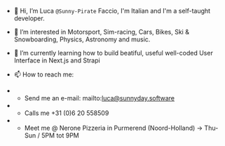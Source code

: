 - 👋 Hi, I’m Luca `@Sunny-Pirate` Faccio, I'm Italian and I'm a self-taught developer.
- 👀 I’m interested in Motorsport, Sim-racing, Cars, Bikes, Ski & Snowboarding, Physics, Astronomy and music.
- 🌱 I’m currently learning how to build beatiful, useful well-coded User Interface in Next.js and Strapi

- 📫 How to reach me:
-   - Send me an e-mail: mailto:luca@sunnyday.software
-   - Calls me +31 (0)6 20 558509
-   - Meet me @ Nerone Pizzeria in Purmerend (Noord-Holland) -> Thu-Sun / 5PM tot 9PM


<!---
Sunny-Pirate/Sunny-Pirate is a ✨ special ✨ repository because its `README.md` (this file) appears on your GitHub profile.
You can click the Preview link to take a look at your changes.
--->
